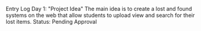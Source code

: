 Entry Log Day 1: "Project Idea"
The main idea is to create a lost and found systems on the web that allow students to upload view and search for their lost items.
Status: Pending Approval
